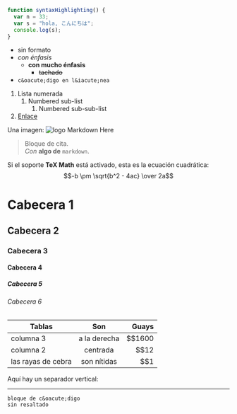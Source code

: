 ```javascript
function syntaxHighlighting() {
  var n = 33;
  var s = "hola, こんにちは";
  console.log(s);
}
```

* sin formato 
* *con &eacute;nfasis*
  * **con mucho &eacute;nfasis**
    * ~~tachado~~
* `c&oacute;digo en l&iacute;nea`

1. Lista numerada
   1. Numbered sub-list
      1. Numbered sub-sub-list
2. [Enlace](https://www.google.com)


Una imagen: ![logo Markdown Here](/images/icon24.png)


> Bloque de cita.  
> *Con* **algo de** `markdown`.

Si el soporte **TeX Math** est&aacute; activado, esta es la ecuaci&oacute;n cuadr&aacute;tica: 
$$-b \pm \sqrt{b^2 - 4ac} \over 2a$$

# Cabecera 1
## Cabecera 2
### Cabecera 3
#### Cabecera 4
##### Cabecera 5
###### Cabecera 6
  
| Tablas        | Son           | Guays  |
| ------------- |:-------------:| -----:|
| columna 3   | a la derecha | $$1600 |
| columna 2   | centrada      |   $$12 |
| las rayas de cebra | son n&iacute;tidas      |    $$1 |

Aqu&iacute; hay un separador vertical:

---

```
bloque de c&oacute;digo
sin resaltado
```
